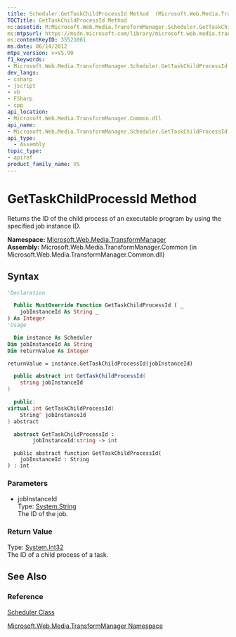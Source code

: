 ```yaml
---
title: Scheduler.GetTaskChildProcessId Method  (Microsoft.Web.Media.TransformManager)
TOCTitle: GetTaskChildProcessId Method
ms:assetid: M:Microsoft.Web.Media.TransformManager.Scheduler.GetTaskChildProcessId(System.String)
ms:mtpsurl: https://msdn.microsoft.com/library/microsoft.web.media.transformmanager.scheduler.gettaskchildprocessid(v=VS.90)
ms:contentKeyID: 35521061
ms.date: 06/14/2012
mtps_version: v=VS.90
f1_keywords:
- Microsoft.Web.Media.TransformManager.Scheduler.GetTaskChildProcessId
dev_langs:
- csharp
- jscript
- vb
- FSharp
- cpp
api_location:
- Microsoft.Web.Media.TransformManager.Common.dll
api_name:
- Microsoft.Web.Media.TransformManager.Scheduler.GetTaskChildProcessId
api_type:
  - Assembly
topic_type:
- apiref
product_family_name: VS
---
```


# GetTaskChildProcessId Method

Returns the ID of the child process of an executable program by using the specified job instance ID.

**Namespace:**  [Microsoft.Web.Media.TransformManager](microsoft-web-media-transformmanager-namespace.md)  
**Assembly:**  Microsoft.Web.Media.TransformManager.Common (in Microsoft.Web.Media.TransformManager.Common.dll)

## Syntax

```vb
'Declaration

  Public MustOverride Function GetTaskChildProcessId ( _
    jobInstanceId As String _
) As Integer
'Usage

  Dim instance As Scheduler
Dim jobInstanceId As String
Dim returnValue As Integer

returnValue = instance.GetTaskChildProcessId(jobInstanceId)
```

```csharp
  public abstract int GetTaskChildProcessId(
    string jobInstanceId
)
```

```cpp
  public:
virtual int GetTaskChildProcessId(
    String^ jobInstanceId
) abstract
```

``` fsharp
  abstract GetTaskChildProcessId :
        jobInstanceId:string -> int
```

```jscript
  public abstract function GetTaskChildProcessId(
    jobInstanceId : String
) : int
```

### Parameters

  - jobInstanceId  
    Type: [System.String](https://msdn.microsoft.com/library/s1wwdcbf)  
    The ID of the job.  

### Return Value

Type: [System.Int32](https://msdn.microsoft.com/library/td2s409d)  
The ID of a child process of a task.  

## See Also

### Reference

[Scheduler Class](scheduler-class-microsoft-web-media-transformmanager.md)

[Microsoft.Web.Media.TransformManager Namespace](microsoft-web-media-transformmanager-namespace.md)
